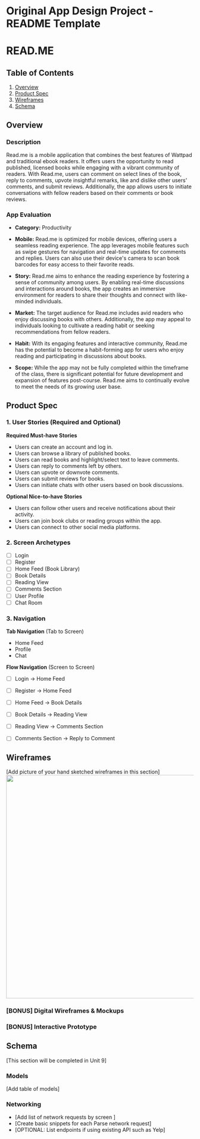 Original App Design Project - README Template
===

# READ.ME

## Table of Contents

1. [Overview](#Overview)
2. [Product Spec](#Product-Spec)
3. [Wireframes](#Wireframes)
4. [Schema](#Schema)

## Overview

### Description
Read.me is a mobile application that combines the best features of Wattpad and traditional ebook readers. It offers users the opportunity to read published, licensed books while engaging with a vibrant community of readers. With Read.me, users can comment on select lines of the book, reply to comments, upvote insightful remarks, like and dislike other users' comments, and submit reviews. Additionally, the app allows users to initiate conversations with fellow readers based on their comments or book reviews.

### App Evaluation
- **Category:** Productivity

- **Mobile:** Read.me is optimized for mobile devices, offering users a seamless reading experience. The app leverages mobile features such as swipe gestures for navigation and real-time updates for comments and replies. Users can also use their device's camera to scan book barcodes for easy access to their favorite reads.

- **Story:** Read.me aims to enhance the reading experience by fostering a sense of community among users. By enabling real-time discussions and interactions around books, the app creates an immersive environment for readers to share their thoughts and connect with like-minded individuals.

- **Market:** The target audience for Read.me includes avid readers who enjoy discussing books with others. Additionally, the app may appeal to individuals looking to cultivate a reading habit or seeking recommendations from fellow readers.

- **Habit:** With its engaging features and interactive community, Read.me has the potential to become a habit-forming app for users who enjoy reading and participating in discussions about books.

- **Scope:** While the app may not be fully completed within the timeframe of the class, there is significant potential for future development and expansion of features post-course. Read.me aims to continually evolve to meet the needs of its growing user base.

## Product Spec

### 1. User Stories (Required and Optional)

**Required Must-have Stories**

* Users can create an account and log in.
* Users can browse a library of published books.
* Users can read books and highlight/select text to leave comments.
* Users can reply to comments left by others.
* Users can upvote or downvote comments.
* Users can submit reviews for books.
* Users can initiate chats with other users based on book discussions.


**Optional Nice-to-have Stories**

* Users can follow other users and receive notifications about their activity.
* Users can join book clubs or reading groups within the app.
* Users can connect to other social media platforms.

### 2. Screen Archetypes

- [ ] Login
- [ ] Register
- [ ] Home Feed (Book Library)
- [ ] Book Details
- [ ] Reading View
- [ ] Comments Section
- [ ] User Profile
- [ ] Chat Room

### 3. Navigation

**Tab Navigation** (Tab to Screen)

* Home Feed
* Profile
* Chat

**Flow Navigation** (Screen to Screen)

- [ ] Login -> Home Feed
- [ ] Register -> Home Feed
- [ ] Home Feed -> Book Details
- [ ] Book Details -> Reading View
- [ ] Reading View -> Comments Section
- [ ] Comments Section -> Reply to Comment


## Wireframes

[Add picture of your hand sketched wireframes in this section]
<img src="YOUR_WIREFRAME_IMAGE_URL" width=600>

### [BONUS] Digital Wireframes & Mockups

### [BONUS] Interactive Prototype

## Schema 

[This section will be completed in Unit 9]

### Models

[Add table of models]

### Networking

- [Add list of network requests by screen ]
- [Create basic snippets for each Parse network request]
- [OPTIONAL: List endpoints if using existing API such as Yelp]
